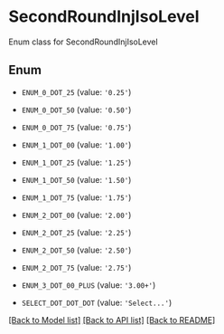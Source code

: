 # SecondRoundInjIsoLevel

Enum class for SecondRoundInjIsoLevel

## Enum

* `ENUM_0_DOT_25` (value: `'0.25'`)

* `ENUM_0_DOT_50` (value: `'0.50'`)

* `ENUM_0_DOT_75` (value: `'0.75'`)

* `ENUM_1_DOT_00` (value: `'1.00'`)

* `ENUM_1_DOT_25` (value: `'1.25'`)

* `ENUM_1_DOT_50` (value: `'1.50'`)

* `ENUM_1_DOT_75` (value: `'1.75'`)

* `ENUM_2_DOT_00` (value: `'2.00'`)

* `ENUM_2_DOT_25` (value: `'2.25'`)

* `ENUM_2_DOT_50` (value: `'2.50'`)

* `ENUM_2_DOT_75` (value: `'2.75'`)

* `ENUM_3_DOT_00_PLUS` (value: `'3.00+'`)

* `SELECT_DOT_DOT_DOT` (value: `'Select...'`)

[[Back to Model list]](../README.md#documentation-for-models) [[Back to API list]](../README.md#documentation-for-api-endpoints) [[Back to README]](../README.md)


